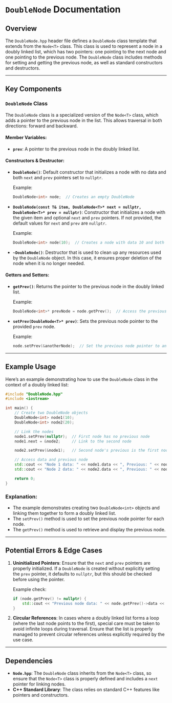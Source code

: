 # `DoubleNode` Documentation

## Overview

The `DoubleNode.hpp` header file defines a `DoubleNode` class template that extends from the `Node<T>` class. This class is used to represent a node in a doubly linked list, which has two pointers: one pointing to the next node and one pointing to the previous node. The `DoubleNode` class includes methods for setting and getting the previous node, as well as standard constructors and destructors.

---

## Key Components

### `DoubleNode` Class

The `DoubleNode` class is a specialized version of the `Node<T>` class, which adds a pointer to the previous node in the list. This allows traversal in both directions: forward and backward.

#### Member Variables:
- **`prev`**: A pointer to the previous node in the doubly linked list.

#### Constructors & Destructor:
- **`DoubleNode()`**: Default constructor that initializes a node with no data and both `next` and `prev` pointers set to `nullptr`.
  
  Example:
  ```cpp
  DoubleNode<int> node;  // Creates an empty DoubleNode
  ```

- **`DoubleNode(const T& item, DoubleNode<T>* next = nullptr, DoubleNode<T>* prev = nullptr)`**: Constructor that initializes a node with the given item and optional `next` and `prev` pointers. If not provided, the default values for `next` and `prev` are `nullptr`.
  
  Example:
  ```cpp
  DoubleNode<int> node(10);  // Creates a node with data 10 and both next and prev as nullptr
  ```

- **`~DoubleNode()`**: Destructor that is used to clean up any resources used by the `DoubleNode` object. In this case, it ensures proper deletion of the node when it is no longer needed.

#### Getters and Setters:
- **`getPrev()`**: Returns the pointer to the previous node in the doubly linked list.
  
  Example:
  ```cpp
  DoubleNode<int>* prevNode = node.getPrev();  // Access the previous node pointer
  ```

- **`setPrev(DoubleNode<T>* prev)`**: Sets the previous node pointer to the provided `prev` node.

  Example:
  ```cpp
  node.setPrev(&anotherNode);  // Set the previous node pointer to anotherNode
  ```

---

## Example Usage

Here’s an example demonstrating how to use the `DoubleNode` class in the context of a doubly linked list:

```cpp
#include "DoubleNode.hpp"
#include <iostream>

int main() {
    // Create two DoubleNode objects
    DoubleNode<int> node1(10);
    DoubleNode<int> node2(20);

    // Link the nodes
    node1.setPrev(nullptr);  // First node has no previous node
    node1.next = &node2;     // Link to the second node

    node2.setPrev(&node1);   // Second node's previous is the first node

    // Access data and previous node
    std::cout << "Node 1 data: " << node1.data << ", Previous: " << node1.getPrev() << std::endl;
    std::cout << "Node 2 data: " << node2.data << ", Previous: " << node2.getPrev()->data << std::endl;

    return 0;
}
```

### Explanation:
- The example demonstrates creating two `DoubleNode<int>` objects and linking them together to form a doubly linked list.
- The `setPrev()` method is used to set the previous node pointer for each node.
- The `getPrev()` method is used to retrieve and display the previous node.

---

## Potential Errors & Edge Cases

1. **Uninitialized Pointers**: Ensure that the `next` and `prev` pointers are properly initialized. If a `DoubleNode` is created without explicitly setting the `prev` pointer, it defaults to `nullptr`, but this should be checked before using the pointer.

   Example check:
   ```cpp
   if (node.getPrev() != nullptr) {
       std::cout << "Previous node data: " << node.getPrev()->data << std::endl;
   }
   ```

2. **Circular References**: In cases where a doubly linked list forms a loop (where the last node points to the first), special care must be taken to avoid infinite loops during traversal. Ensure that the list is properly managed to prevent circular references unless explicitly required by the use case.

---

## Dependencies

- **`Node.hpp`**: The `DoubleNode` class inherits from the `Node<T>` class, so ensure that the `Node<T>` class is properly defined and includes a `next` pointer for linking nodes.
- **C++ Standard Library**: The class relies on standard C++ features like pointers and constructors.
